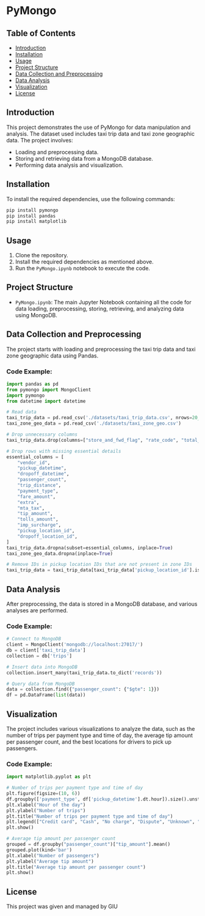 # PyMongo

## Table of Contents
- [Introduction](#introduction)
- [Installation](#installation)
- [Usage](#usage)
- [Project Structure](#project-structure)
- [Data Collection and Preprocessing](#data-collection-and-preprocessing)
- [Data Analysis](#data-analysis)
- [Visualization](#visualization)
- [License](#license)

## Introduction
This project demonstrates the use of PyMongo for data manipulation and analysis. The dataset used includes taxi trip data and taxi zone geographic data. The project involves:
- Loading and preprocessing data.
- Storing and retrieving data from a MongoDB database.
- Performing data analysis and visualization.

## Installation
To install the required dependencies, use the following commands:
```sh
pip install pymongo
pip install pandas
pip install matplotlib
```

## Usage
1. Clone the repository.
2. Install the required dependencies as mentioned above.
3. Run the `PyMongo.ipynb` notebook to execute the code.

## Project Structure
- `PyMongo.ipynb`: The main Jupyter Notebook containing all the code for data loading, preprocessing, storing, retrieving, and analyzing data using MongoDB.

## Data Collection and Preprocessing
The project starts with loading and preprocessing the taxi trip data and taxi zone geographic data using Pandas.

### Code Example:
```python
import pandas as pd
from pymongo import MongoClient
import pymongo
from datetime import datetime

# Read data
taxi_trip_data = pd.read_csv('./datasets/taxi_trip_data.csv', nrows=20_000)
taxi_zone_geo_data = pd.read_csv('./datasets/taxi_zone_geo.csv')

# Drop unnecessary columns
taxi_trip_data.drop(columns=["store_and_fwd_flag", "rate_code", "total_amount"], inplace=True)

# Drop rows with missing essential details
essential_columns = [
    "vendor_id",
    "pickup_datetime",
    "dropoff_datetime",
    "passenger_count",
    "trip_distance",
    "payment_type",
    "fare_amount",
    "extra",
    "mta_tax",
    "tip_amount",
    "tolls_amount",
    "imp_surcharge",
    "pickup_location_id",
    "dropoff_location_id",
]
taxi_trip_data.dropna(subset=essential_columns, inplace=True)
taxi_zone_geo_data.dropna(inplace=True)

# Remove IDs in pickup location IDs that are not present in zone IDs
taxi_trip_data = taxi_trip_data[taxi_trip_data['pickup_location_id'].isin(taxi_zone_geo_data['zone_id'])]
```

## Data Analysis
After preprocessing, the data is stored in a MongoDB database, and various analyses are performed.

### Code Example:
```python
# Connect to MongoDB
client = MongoClient('mongodb://localhost:27017/')
db = client['taxi_trip_data']
collection = db['trips']

# Insert data into MongoDB
collection.insert_many(taxi_trip_data.to_dict('records'))

# Query data from MongoDB
data = collection.find({"passenger_count": {"$gte": 1}})
df = pd.DataFrame(list(data))
```

## Visualization
The project includes various visualizations to analyze the data, such as the number of trips per payment type and time of day, the average tip amount per passenger count, and the best locations for drivers to pick up passengers.

### Code Example:
```python
import matplotlib.pyplot as plt

# Number of trips per payment type and time of day
plt.figure(figsize=(10, 6))
df.groupby(['payment_type', df['pickup_datetime'].dt.hour]).size().unstack().T.plot(kind='bar', stacked=True)
plt.xlabel("Hour of the day")
plt.ylabel("Number of trips")
plt.title("Number of trips per payment type and time of day")
plt.legend(["Credit card", "Cash", "No charge", "Dispute", "Unknown", "Voided trip"])
plt.show()

# Average tip amount per passenger count
grouped = df.groupby("passenger_count")["tip_amount"].mean()
grouped.plot(kind='bar')
plt.xlabel("Number of passengers")
plt.ylabel("Average tip amount")
plt.title("Average tip amount per passenger count")
plt.show()
```

## License
This project was given and managed by GIU
